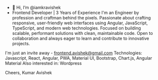 - 👋 Hi, I’m @iamkravishek
- Frontend Developer | 3 Years of Experience
I'm an Engineer by profession and craftman behind the pixels.
Passionate about crafting responsive, user-friendly web interfaces
using Angular, JavaScript, TypeScript, and modern web technologies.
Focused on building scalable, performant solutions with clean, maintainable code.
Open to collaboration and always eager to learn and contribute to innovative projects.

I'm just an invite away - frontend.avishek@gmail.com
Technologies:
Javascript, React, Angular,  PWA, Material UI, Bootstrap, Chart.js, Angular Material
Also interested in:
 Wordpress

 
Cheers,
Kumar Avishek


<!---
iamkravishek/iamkravishek is a ✨ special ✨ repository because its `README.md` (this file) appears on your GitHub profile.
You can click the Preview link to take a look at your changes.
--->
